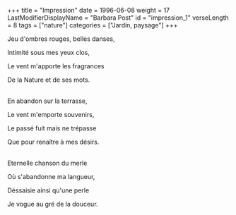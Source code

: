 +++
title = "Impression"
date = 1996-06-08
weight = 17
LastModifierDisplayName = "Barbara Post"
id = "impression_1"
verseLength = 8
tags = ["nature"]
categories = ["Jardin, paysage"]
+++

Jeu d'ombres rouges, belles danses,

Intimité sous mes yeux clos,

Le vent m'apporte les fragrances

De la Nature et de ses mots.

 \
En abandon sur la terrasse,

Le vent m'emporte souvenirs,

Le passé fuit mais ne trépasse

Que pour renaître à mes désirs.

 \
Eternelle chanson du merle

Où s'abandonne ma langueur,

Déssaisie ainsi qu'une perle

Je vogue au gré de la douceur.

